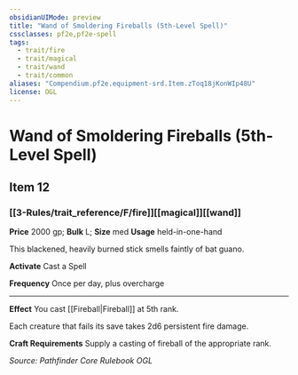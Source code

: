 ```yaml
---
obsidianUIMode: preview
title: "Wand of Smoldering Fireballs (5th-Level Spell)"
cssclasses: pf2e,pf2e-spell
tags:
  - trait/fire
  - trait/magical
  - trait/wand
  - trait/common
aliases: "Compendium.pf2e.equipment-srd.Item.zToq18jKonWIp48U"
license: OGL
---
```

# Wand of Smoldering Fireballs (5th-Level Spell)
## Item 12
### [[3-Rules/trait_reference/F/fire]][[magical]][[wand]]


**Price** 2000 gp; 
**Bulk** L; **Size** med
**Usage** held-in-one-hand

This blackened, heavily burned stick smells faintly of bat guano.

**Activate** Cast a Spell

**Frequency** Once per day, plus overcharge

* * *

**Effect** You cast [[Fireball|Fireball]] at 5th rank.

Each creature that fails its save takes 2d6 persistent fire damage.

**Craft Requirements** Supply a casting of fireball of the appropriate rank.

*Source: Pathfinder Core Rulebook*
*OGL*